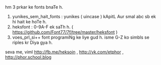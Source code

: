 hm 3 prkar ke fonts bnaTe h.
1) yunikes_sem_hait_fonts : yunikes ( uincase ) kApitL Aur smal abc sb ek hi hait ke hoTe h.
2) heksfont : 0-9A-F ek saTh h.   ( https://github.com/Font77/7f/tree/master/heksfont )
3) voes_prl_si++ font programiNg ke liye gud h. isme G-Z ko simbls se riples kr Diya gya h.

seva me,
viml
http://fb.me/heksoin , http://vk.com/etphor , http://phor.school.blog

